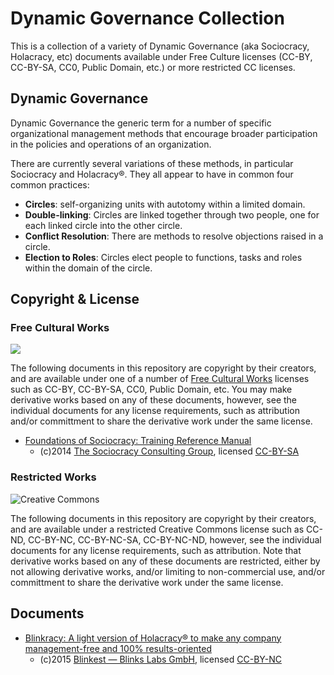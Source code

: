 # Dynamic Governance Collection

This is a collection of a variety of Dynamic Governance (aka Sociocracy, Holacracy, etc) documents available under Free Culture licenses (CC-BY, CC-BY-SA, CC0, Public Domain, etc.) or more restricted CC licenses.

## Dynamic Governance

Dynamic Governance the generic term for a number of specific organizational management methods that encourage broader participation in the policies and operations of an organization.

There are currently several variations of these methods, in particular Sociocracy and Holacracy®. They all appear to have in common four common practices:

* **Circles**: self-organizing units with autotomy within a limited domain.
* **Double-linking**: Circles are linked together through two people, one for each linked circle into the other circle.
* **Conflict Resolution**: There are methods to resolve objections raised in a circle.
* **Election to Roles**: Circles elect people to functions, tasks and roles within the domain of the circle.

## Copyright & License

### Free Cultural Works

![](https://creativecommons.org/images/deed/seal.png)

The following documents in this repository are copyright by their creators, and are available under one of a number of [Free Cultural Works](https://creativecommons.org/freeworks) licenses such as CC-BY, CC-BY-SA, CC0, Public Domain, etc. You may make derivative works based on any of these documents, however, see the individual documents for any license requirements, such as attribution and/or committment to share the derivative work under the same license.

* [Foundations of Sociocracy: Training Reference Manual](https://github.com/ParticipatoryOrgs/Dynamic-Governance-Collection/blob/master/Foundations-Of-Sociocracy--Training-Reference-Manual.md)
  * (c)2014 [The Sociocracy Consulting Group](http://sociocracyconsulting.com), licensed [CC-BY-SA](http://creativecommons.org/licenses/by-sa/4.0/)

### Restricted Works

![Creative Commons](http://mirrors.creativecommons.org/presskit/logos/cc.logo.png)

The following documents in this repository are copyright by their creators, and are available under a restricted Creative Commons license such as CC-ND, CC-BY-NC, CC-BY-NC-SA, CC-BY-NC-ND, however, see the individual documents for any license requirements, such as attribution. Note that derivative works based on any of these documents are restricted, either by not allowing derivative works, and/or limiting to non-commercial use, and/or committment to share the derivative work under the same license.

## Documents

- [Blinkracy: A light version of Holacracy® to make any company management-free and 100% results-oriented](https://github.com/ParticipatoryOrgs/Dynamic-Governance-Collection/blob/master/Blinkracy-Blinkist.pdf)
  - (c)2015 [Blinkest — Blinks Labs GmbH](https://www.blinkist.com/en/), licensed [CC-BY-NC](https://creativecommons.org/licenses/by-nc/2.0/)